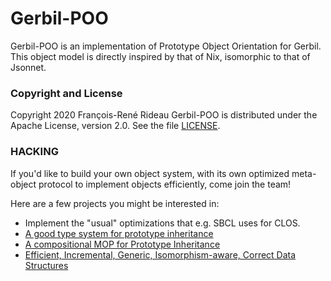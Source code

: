 # Gerbil-POO

Gerbil-POO is an implementation of Prototype Object Orientation for Gerbil.
This object model is directly inspired by that of Nix, isomorphic to that of Jsonnet.

### Copyright and License

Copyright 2020 François-René Rideau
Gerbil-POO is distributed under the Apache License, version 2.0. See the file [LICENSE](LICENSE).

### HACKING

If you'd like to build your own object system, with its own optimized meta-object protocol
to implement objects efficiently, come join the team!

Here are a few projects you might be interested in:

* Implement the "usual" optimizations that e.g. SBCL uses for CLOS.
* [A good type system for prototype inheritance](https://github.com/fare/projects/issues/3)
* [A compositional MOP for Prototype Inheritance](https://github.com/fare/projects/issues/7)
* [Efficient, Incremental, Generic, Isomorphism-aware, Correct Data Structures](https://github.com/fare/projects/issues/10)
